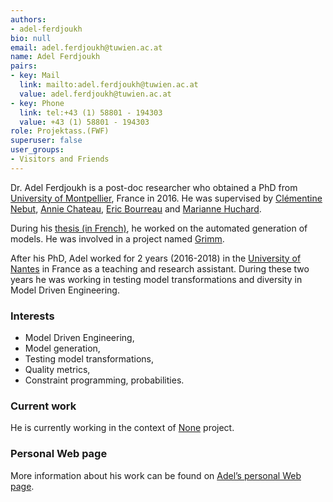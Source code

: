 ```yaml
---
authors:
- adel-ferdjoukh
bio: null
email: adel.ferdjoukh@tuwien.ac.at
name: Adel Ferdjoukh
pairs:
- key: Mail
  link: mailto:adel.ferdjoukh@tuwien.ac.at
  value: adel.ferdjoukh@tuwien.ac.at
- key: Phone
  link: tel:+43 (1) 58801 - 194303
  value: +43 (1) 58801 - 194303
role: Projektass.(FWF)
superuser: false
user_groups:
- Visitors and Friends
---
```


Dr. Adel Ferdjoukh is a post-doc researcher who obtained a PhD from [University of Montpellier](https://www.umontpellier.fr/), France in 2016. He was supervised by [Clémentine Nebut](http://www.lirmm.fr/users/utilisateurs-lirmm/clementine-nebut), [Annie Chateau](http://www.lirmm.fr/~chateau/), [Eric Bourreau](http://www.lirmm.fr/~bourreau/) and [Marianne Huchard](http://www.lirmm.fr/users/utilisateurs-lirmm/marianne-huchard).

During his [thesis (in French)](https://tel.archives-ouvertes.fr/tel-01386815/document), he worked on the automated generation of models. He was involved in a project named [Grimm](http://adel-ferdjoukh.ovh/grimm/).

After his PhD, Adel worked for 2 years (2016-2018) in the [University of Nantes](http://www.univ-nantes.fr/) in France as a teaching and research assistant. During these two years he was working in testing model transformations and diversity in Model Driven Engineering.

### Interests

*   Model Driven Engineering,
*   Model generation,
*   Testing model transformations,
*   Quality metrics,
*   Constraint programming, probabilities.

### Current work

He is currently working in the context of [None](http://www.modelexecution.org/lea) project.

### Personal Web page

More information about his work can be found on [Adel’s personal Web page](http://adel-ferdjoukh.ovh/).